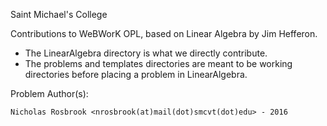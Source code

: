 Saint Michael's College

Contributions to WeBWorK OPL, based on Linear Algebra by Jim Hefferon.

* The LinearAlgebra directory is what we directly contribute.
* The problems and templates directories are meant to be working
  directories before placing a problem in LinearAlgebra.

Problem Author(s):

	Nicholas Rosbrook <nrosbrook(at)mail(dot)smcvt(dot)edu> - 2016

